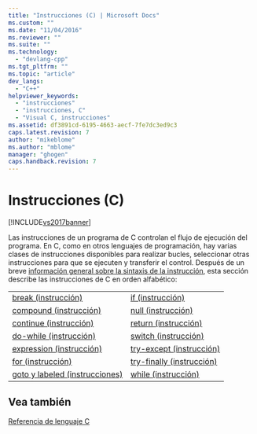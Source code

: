 ```yaml
---
title: "Instrucciones (C) | Microsoft Docs"
ms.custom: ""
ms.date: "11/04/2016"
ms.reviewer: ""
ms.suite: ""
ms.technology: 
  - "devlang-cpp"
ms.tgt_pltfrm: ""
ms.topic: "article"
dev_langs: 
  - "C++"
helpviewer_keywords: 
  - "instrucciones"
  - "instrucciones, C"
  - "Visual C, instrucciones"
ms.assetid: df3891cd-6195-4663-aecf-7fe7dc3ed9c3
caps.latest.revision: 7
author: "mikeblome"
ms.author: "mblome"
manager: "ghogen"
caps.handback.revision: 7
---
```

# Instrucciones (C)
[!INCLUDE[vs2017banner](../assembler/inline/includes/vs2017banner.md)]

Las instrucciones de un programa de C controlan el flujo de ejecución del programa.  En C, como en otros lenguajes de programación, hay varias clases de instrucciones disponibles para realizar bucles, seleccionar otras instrucciones para que se ejecuten y transferir el control.  Después de un breve [información general sobre la sintaxis de la instrucción](../c-language/overview-of-c-statements.md), esta sección describe las instrucciones de C en orden alfabético:  
  
|||  
|-|-|  
|[break \(instrucción\)](../c-language/break-statement-c.md)|[if \(instrucción\)](../c-language/if-statement-c.md)|  
|[compound \(instrucción\)](../c-language/compound-statement-c.md)|[null \(instrucción\)](../c-language/null-statement-c.md)|  
|[continue \(instrucción\)](../c-language/continue-statement-c.md)|[return \(instrucción\)](../c-language/return-statement-c.md)|  
|[do\-while \(instrucción\)](../c-language/do-while-statement-c.md)|[switch \(instrucción\)](../c-language/switch-statement-c.md)|  
|[expression \(instrucción\)](../c-language/expression-statement-c.md)|[try\-except \(instrucción\)](../c-language/try-except-statement-c.md)|  
|[for \(instrucción\)](../c-language/for-statement-c.md)|[try\-finally \(instrucción\)](../c-language/try-finally-statement-c.md)|  
|[goto y labeled \(instrucciones\)](../c-language/goto-and-labeled-statements-c.md)|[while \(instrucción\)](../c-language/while-statement-c.md)|  
  
## Vea también  
 [Referencia de lenguaje C](../c-language/c-language-reference.md)
